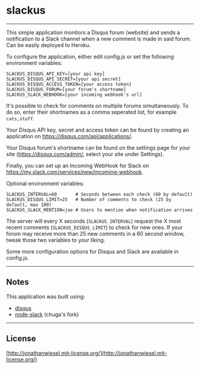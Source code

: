 # slackus

***

This simple application monitors a Disqus forum (website) and sends a
notification to a Slack channel when a new comment is made in said forum.
Can be easily deployed to Heroku.

To configure the application, either edit config.js or set the following
environment variables:

```
SLACKUS_DISQUS_API_KEY=[your api key]
SLACKUS_DISQUS_API_SECRET=[your api secret]
SLACKUS_DISQUS_ACCESS_TOKEN=[your access token]
SLACKUS_DISQUS_FORUM=[your forum's shortname]
SLACKUS_SLACK_WEBHOOK=[your incoming webhook's url]
```

It's possible to check for comments on multiple forums simultaneously. To do so,
enter their shortnames as a comma seperated list, for example `cats,stuff`.

Your Disqus API key, secret and access token can be found by creating an
application on https://disqus.com/api/applications/.

Your Disqus forum's shortname can be found on the settings page for your site
(https://disqus.com/admin/, select your site under Settings).

Finally, you can set up an Incoming WebHook for Slack on
https://my.slack.com/services/new/incoming-webhook.

Optional environment variables:

```
SLACKUS_INTERVAL=60       # Seconds between each check (60 by default)
SLACKUS_DISQUS_LIMIT=25   # Number of comments to check (25 by default, max 100)
SLACKUS_SLACK_MENTION=joe # Users to mention when notification arrives
```

The server will every X seconds (`SLACKUS_INTERVAL`) request the X most recent
comments (`SLACKUS_DISQUS_LIMIT`) to check for new ones. If your forum may
receive more than 25 new comments in a 60 second window, tweak those two
variables to your liking.

Some more configuration options for Disqus and Slack are available in config.js.


***

## Notes

This application was built using:
* [disqus](https://github.com/hay/node-disqus)
* [node-slack](https://github.com/chuga/node-slack) (chuga's fork)

***

## License

[http://jonathanwiesel.mit-license.org/](http://jonathanwiesel.mit-license.org/)
